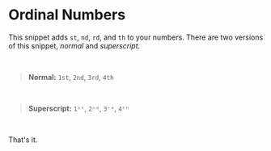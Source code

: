 # Ordinal Numbers

This snippet adds `st`, `nd`, `rd`, and `th` to your numbers. There are two versions of this snippet, *normal* and *superscript*.

<br> 

> **Normal:**
> `1st`, `2nd`, `3rd`, `4th`

<br>

> **Superscript:**
> `1ˢᵗ`, `2ⁿᵈ`, `3ʳᵈ`, `4ᵗʰ`

<br>

That's it.
